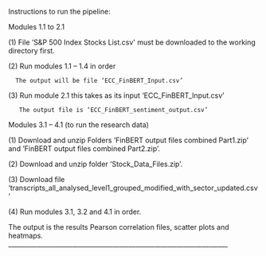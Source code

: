 Instructions to run the pipeline:

Modules 1.1 to 2.1

(1) File ‘S&P 500 Index Stocks List.csv' must be downloaded to the working directory first.

(2) Run modules 1.1 – 1.4 in order

      The output will be file ‘ECC_FinBERT_Input.csv’
      
(3) Run module 2.1 this takes as its input ‘ECC_FinBERT_Input.csv’

       The output file is ‘ECC_FinBERT_sentiment_output.csv’
       
Modules 3.1 – 4.1 (to run the research data)

(1) Download and unzip Folders ‘FinBERT output files combined Part1.zip’ and ’FinBERT output files combined Part2.zip’.

(2)  Download and unzip folder ‘Stock_Data_Files.zip’.

(3)  Download file ‘transcripts_all_analysed_level1_grouped_modified_with_sector_updated.csv’

(4) Run modules 3.1, 3.2 and 4.1 in order.

The output is the results Pearson correlation files, scatter plots and heatmaps.
    _____________________________________________________________________
